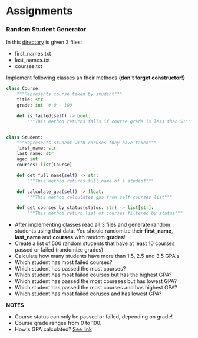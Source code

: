 # Assignments

### Random Student Generator
In this [directory](random_student_generator/data) is given 3 files: 
- first_names.txt
- last_names.txt
- courses.txt

Implement following classes an their methods **(don't forget constructor!)**
```python
class Course:
    """Represents course taken by student"""
    title: str
    grade: int  # 0 - 100

    def is_failed(self) -> bool:
        """This method returns falls if course grade is less than 51"""


class Student:
    """Represents student with coruses they have taken"""
    first_name: str
    last_name: str
    age: int
    courses: list[Course]

    def get_full_name(self) -> str:
        """This method returns full name of a student"""

    def calculate_gpa(self) -> float:
        """This method calculates gpa from self.courses list"""

    def get_courses_by_status(status: str) -> list[str]:
        """This method return list of courses filtered by status"""
```

- After implementing classes read all 3 files and generate random students using that data. You should randomize their **first_name**, **last_name** and **courses** with random **grades**!
- Create a list of 500 random students that have at least 10 courses passed or failed (randomize grades)
- Calculate how many students have more than 1.5, 2.5 and 3.5 GPA's
- Which student has most failed courses?
- Which student has passed the most courses?
- Which student has most failed courses but has the highest GPA?
- Which student has passed the most coureses but has lowest GPA?
- Which student has passed the most courses and has highest GPA?
- Which student has most failed coruses and has lowest GPA?

**NOTES**
- Course status can only be passed or failed, depending on grade!
- Course grade ranges from 0 to 100.
- How's GPA calculated? [See link](https://gpacalculator.net/how-to-calculate-gpa/)
